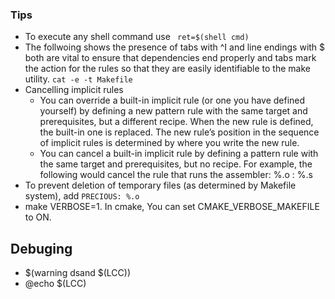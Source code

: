 ### Tips
- To execute any shell command use ``` ret=$(shell cmd)```
- The follwoing shows the presence of tabs with ^I and  line endings with $ both are vital to ensure that dependencies 
end properly and tabs mark the action for the rules so that they are easily identifiable to the make utility.
`cat -e -t Makefile`
- Cancelling implicit rules
    - You can override a built-in implicit rule (or one you have defined yourself) by defining a new pattern rule with the same target and prerequisites, but a different recipe. When the new rule is defined, the built-in one is replaced. The new rule’s position in the sequence of implicit rules is determined by where you write the new rule.
    - You can cancel a built-in implicit rule by defining a pattern rule with the same target and prerequisites, but no recipe. For example, the following would cancel the rule that runs the assembler:  %.o : %.s
-   To prevent deletion of temporary files (as determined by Makefile system), add `PRECIOUS: %.o`
-   make VERBOSE=1. In cmake, You can set CMAKE_VERBOSE_MAKEFILE to ON.

## Debuging
-  $(warning dsand $(LCC))
-  @echo $(LCC)
